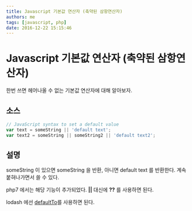 ```yaml
---
title: Javascript 기본값 연산자 (축약된 삼항연산자)
authors: me
tags: [javascript, php]
date: 2016-12-22 15:15:46
---
```


# Javascript 기본값 연산자 (축약된 삼항연산자)

한번 쓰면 헤어나올 수 없는 기본값 연산자에 대해 알아보자.

## 소스

```js
// JavaScript syntax to set a default value
var text = someString || 'default text';
var text2 = someString || someString2 || 'default text2';
```

## 설명

someString 이 있으면 someString 을 반환, 아니면 default text 를 반환한다.
계속 붙혀나가면서 쓸 수 있다.

php7 에서는 해당 기능이 추가되었다. **||** 대신에 **??** 를 사용하면 된다.

lodash 에선 [defaultTo](https://lodash.com/docs/4.17.2#defaultTo)를 사용하면 된다.
